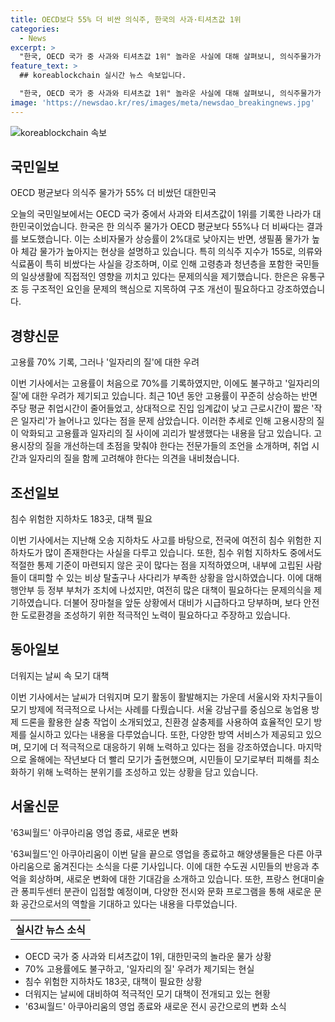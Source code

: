 ```yaml
---
title: OECD보다 55% 더 비싼 의식주, 한국의 사과·티셔츠값 1위
categories:
  - News
excerpt: >
  "한국, OECD 국가 중 사과와 티셔츠값 1위" 놀라운 사실에 대해 살펴보니, 의식주물가가 높아 체감물가도 상승했습니다. 공공요금은 저렴하지만, 의류와 식료품은 비싸며 구조적인 문제로 인해 소비 여력이 감소하고 있습니다. 고용률은 역대 최고를 기록했지만, '일자리의 질'은 중요시될 필요가 있습니다. 또한, 오송 지하차도 침수 사고 조사 결과가 발표되었으며, 모기 퇴치를 위해 서울시 자치구들이 드론 등 다양한 방법을 활용 중입니다. 또한, 63씨월드가 아쿠아리움으로서의 역할을 마치고 새로운 변화가 예정되어 있습니다.
feature_text: >
  ## koreablockchain 실시간 뉴스 속보입니다.

  "한국, OECD 국가 중 사과와 티셔츠값 1위" 놀라운 사실에 대해 살펴보니, 의식주물가가 높아 체감물가도 상승했습니다. 공공요금은 저렴하지만, 의류와 식료품은 비싸며 구조적인 문제로 인해 소비 여력이 감소하고 있습니다. 고용률은 역대 최고를 기록했지만, '일자리의 질'은 중요시될 필요가 있습니다. 또한, 오송 지하차도 침수 사고 조사 결과가 발표되었으며, 모기 퇴치를 위해 서울시 자치구들이 드론 등 다양한 방법을 활용 중입니다. 또한, 63씨월드가 아쿠아리움으로서의 역할을 마치고 새로운 변화가 예정되어 있습니다.
image: 'https://newsdao.kr/res/images/meta/newsdao_breakingnews.jpg'
---
```


<p><img src="https://newsdao.kr/res/images/meta/newsdao_breakingnews.jpg" alt="koreablockchain 속보" /></p>

<h2 data-ke-size="size26">국민일보</h2>

<p data-ke-size="size16">OECD 평균보다 의식주 물가가 55% 더 비쌌던 대한민국</p>

<p data-ke-size="size16">오늘의 국민일보에서는 OECD 국가 중에서 사과와 티셔츠값이 1위를 기록한 나라가 대한민국이었습니다. 한국은 한 의식주 물가가 OECD 평균보다 55%나 더 비싸다는 결과를 보도했습니다. 이는 소비자물가 상승률이 2%대로 낮아지는 반면, 생필품 물가가 높아 체감 물가가 높아지는 현상을 설명하고 있습니다. 특히 의식주 지수가 155로, 의류와 식료품이 특히 비쌌다는 사실을 강조하며, 이로 인해 고령층과 청년층을 포함한 국민들의 일상생활에 직접적인 영향을 끼치고 있다는 문제의식을 제기했습니다. 한은은 유통구조 등 구조적인 요인을 문제의 핵심으로 지목하여 구조 개선이 필요하다고 강조하였습니다.</p>

<h2 data-ke-size="size26">경향신문</h2>

<p data-ke-size="size16">고용률 70% 기록, 그러나 '일자리의 질'에 대한 우려</p>

<p data-ke-size="size16">이번 기사에서는 고용률이 처음으로 70%를 기록하였지만, 이에도 불구하고 '일자리의 질'에 대한 우려가 제기되고 있습니다. 최근 10년 동안 고용률이 꾸준히 상승하는 반면 주당 평균 취업시간이 줄어들었고, 상대적으로 진입 임계값이 낮고 근로시간이 짧은 '작은 일자리'가 늘어나고 있다는 점을 문제 삼았습니다. 이러한 추세로 인해 고용시장의 질이 악화되고 고용률과 일자리의 질 사이에 괴리가 발생했다는 내용을 담고 있습니다. 고용시장의 질을 개선하는데 초점을 맞춰야 한다는 전문가들의 조언을 소개하며, 취업 시간과 일자리의 질을 함께 고려해야 한다는 의견을 내비쳤습니다.</p>

<h2 data-ke-size="size26">조선일보</h2>

<p data-ke-size="size16">침수 위험한 지하차도 183곳, 대책 필요</p>

<p data-ke-size="size16">이번 기사에서는 지난해 오송 지하차도 사고를 바탕으로, 전국에 여전히 침수 위험한 지하차도가 많이 존재한다는 사실을 다루고 있습니다. 또한, 침수 위험 지하차도 중에서도 적절한 통제 기준이 마련되지 않은 곳이 많다는 점을 지적하였으며, 내부에 고립된 사람들이 대피할 수 있는 비상 탈출구나 사다리가 부족한 상황을 암시하였습니다. 이에 대해 행안부 등 정부 부처가 조치에 나섰지만, 여전히 많은 대책이 필요하다는 문제의식을 제기하였습니다. 더불어 장마철을 앞둔 상황에서 대비가 시급하다고 당부하며, 보다 안전한 도로환경을 조성하기 위한 적극적인 노력이 필요하다고 주장하고 있습니다.</p>

<h2 data-ke-size="size26">동아일보</h2>

<p data-ke-size="size16">더워지는 날씨 속 모기 대책</p>

<p data-ke-size="size16">이번 기사에서는 날씨가 더워지며 모기 활동이 활발해지는 가운데 서울시와 자치구들이 모기 방제에 적극적으로 나서는 사례를 다뤘습니다. 서울 강남구를 중심으로 농업용 방제 드론을 활용한 살충 작업이 소개되었고, 친환경 살충제를 사용하여 효율적인 모기 방제를 실시하고 있다는 내용을 다루었습니다. 또한, 다양한 방역 서비스가 제공되고 있으며, 모기에 더 적극적으로 대응하기 위해 노력하고 있다는 점을 강조하였습니다. 마지막으로 올해에는 작년보다 더 빨리 모기가 출현했으며, 시민들이 모기로부터 피해를 최소화하기 위해 노력하는 분위기를 조성하고 있는 상황을 담고 있습니다.</p>

<h2 data-ke-size="size26">서울신문</h2>

<p data-ke-size="size16">'63씨월드' 아쿠아리움 영업 종료, 새로운 변화</p>

<p data-ke-size="size16">'63씨월드'인 아쿠아리움이 이번 달을 끝으로 영업을 종료하고 해양생물들은 다른 아쿠아리움으로 옮겨진다는 소식을 다룬 기사입니다. 이에 대한 수도권 시민들의 반응과 추억을 회상하며, 새로운 변화에 대한 기대감을 소개하고 있습니다. 또한, 프랑스 현대미술관 퐁피두센터 분관이 입점할 예정이며, 다양한 전시와 문화 프로그램을 통해 새로운 문화 공간으로서의 역할을 기대하고 있다는 내용을 다루었습니다.</p>

<table>
    <tr>
        <td style="text-align: center; height: 17px;"><b>실시간 뉴스 소식</b></td>
    </tr>
</table>

<ul>
    <li>OECD 국가 중 사과와 티셔츠값이 1위, 대한민국의 놀라운 물가 상황</li>
    <li>70% 고용률에도 불구하고, '일자리의 질' 우려가 제기되는 현실</li>
    <li>침수 위험한 지하차도 183곳, 대책이 필요한 상황</li>
    <li>더워지는 날씨에 대비하여 적극적인 모기 대책이 전개되고 있는 현황</li>
    <li>'63씨월드' 아쿠아리움의 영업 종료와 새로운 전시 공간으로의 변화 소식</li>
</ul>

<p data-ke-size="size16">&nbsp;</p>

